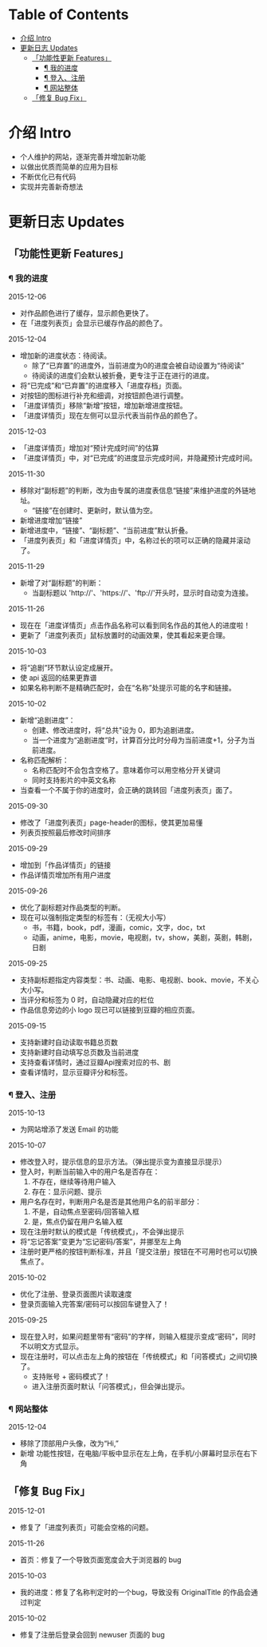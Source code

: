 Table of Contents
=================

  * [介绍 Intro](#介绍-intro)
  * [更新日志 Updates](#更新日志-updates)
    * [「功能性更新 Features」](#功能性更新-features)
      * [¶ 我的进度](#-我的进度)
      * [¶ 登入、注册](#-登入注册)
      * [¶ 网站整体](#-网站整体)
    * [「修复 Bug Fix」](#修复-bug-fix)

# 介绍 Intro
- 个人维护的网站，逐渐完善并增加新功能
- 以做出优质而简单的应用为目标
- 不断优化已有代码
- 实现并完善新奇想法

# 更新日志 Updates
## 「功能性更新 Features」
### ¶ 我的进度
2015-12-06
- 对作品颜色进行了缓存，显示颜色更快了。
- 在「进度列表页」会显示已缓存作品的颜色了。

2015-12-04
- 增加新的进度状态：待阅读。
    - 除了“已弃置”的进度外，当前进度为0的进度会被自动设置为“待阅读”
    - 待阅读的进度们会默认被折叠，更专注于正在进行的进度。
- 将“已完成”和“已弃置”的进度移入「进度存档」页面。
- 对按钮的图标进行补充和细调，对按钮颜色进行调整。
- 「进度详情页」移除“新增”按钮，增加新增进度按钮。
- 「进度详情页」现在左侧可以显示代表当前作品的颜色了。

2015-12-03
- 「进度详情页」增加对“预计完成时间”的估算
- 「进度详情页」中，对“已完成”的进度显示完成时间，并隐藏预计完成时间。

2015-11-30
- 移除对“副标题”的判断，改为由专属的进度表信息“链接”来维护进度的外链地址。
    - “链接”在创建时、更新时，默认值为空。
- 新增进度增加“链接”
- 新增进度中，“链接”、“副标题”、“当前进度”默认折叠。
- 「进度列表页」和「进度详情页」中，名称过长的项可以正确的隐藏并滚动了。

2015-11-29
- 新增了对“副标题”的判断：
    - 当副标题以 'http://'、'https://'、'ftp://'开头时，显示时自动变为连接。

2015-11-26
- 现在在「进度详情页」点击作品名称可以看到同名作品的其他人的进度啦！
- 更新了「进度列表页」鼠标放置时的动画效果，使其看起来更合理。

2015-10-03
- 将“追剧”环节默认设定成展开。
- 使 api 返回的结果更靠谱
- 如果名称判断不是精确匹配时，会在“名称”处提示可能的名字和链接。

2015-10-02
- 新增“追剧进度”：
    - 创建、修改进度时，将“总共"设为 0，即为追剧进度。
    - 当一个进度为“追剧进度”时，计算百分比时分母为当前进度+1，分子为当前进度。
- 名称匹配解析：
    - 名称匹配时不会包含空格了。意味着你可以用空格分开关键词
    - 同时支持影片的中英文名称
- 当查看一个不属于你的进度时，会正确的跳转回「进度列表页」面了。

2015-09-30
- 修改了「进度列表页」page-header的图标，使其更加易懂
- 列表页按照最后修改时间排序

2015-09-29
- 增加到「作品详情页」的链接
- 作品详情页增加所有用户进度

2015-09-26
- 优化了副标题对作品类型的判断。
- 现在可以强制指定类型的标签有：（无视大小写）
    - 书，书籍，book，pdf，漫画，comic，文字，doc，txt
    - 动画，anime，电影，movie，电视剧，tv，show，美剧，英剧，韩剧，日剧

2015-09-25
- 支持副标题指定内容类型：书、动画、电影、电视剧、book、movie，不关心大小写。
- 当评分和标签为 0 时，自动隐藏对应的栏位
- 作品信息旁边的小 logo 现已可以链接到豆瓣的相应页面。

2015-09-15
- 支持新建时自动读取书籍总页数
- 支持新建时自动填写总页数及当前进度
- 支持查看详情时，通过豆瓣Api搜索对应的书、剧
- 查看详情时，显示豆瓣评分和标签。

### ¶ 登入、注册
2015-10-13
- 为网站增添了发送 Email 的功能

2015-10-07
- 修改登入时，提示信息的显示方法。（弹出提示变为直接显示提示）
- 登入时，判断当前输入中的用户名是否存在：
    1. 不存在，继续等待用户输入
    2. 存在：显示问题、提示
- 用户名存在时，判断用户名是否是其他用户名的前半部分：
    1. 不是，自动焦点至密码/回答输入框
    2. 是，焦点仍留在用户名输入框
- 现在注册时默认的模式是「传统模式」，不会弹出提示
- 将“忘记答案”变更为“忘记密码/答案”，并挪至左上角
- 注册时更严格的按钮判断标准，并且「提交注册」按钮在不可用时也可以切换焦点了。

2015-10-02
- 优化了注册、登录页面图片读取速度
- 登录页面输入完答案/密码可以按回车键登入了！

2015-09-25
- 现在登入时，如果问题里带有“密码”的字样，则输入框提示变成“密码”，同时不以明文方式显示。
- 现在注册时，可以点击左上角的按钮在「传统模式」和「问答模式」之间切换了。
    - 支持账号 + 密码模式了！
    - 进入注册页面时默认「问答模式」，但会弹出提示。

### ¶ 网站整体
2015-12-04
- 移除了顶部用户头像，改为“Hi,”
- 新增 功能性按钮，在电脑/平板中显示在左上角，在手机/小屏幕时显示在右下角

## 「修复 Bug Fix」
2015-12-01
- 修复了「进度列表页」可能会空格的问题。

2015-11-26
- 首页：修复了一个导致页面宽度会大于浏览器的 bug

2015-10-03
- 我的进度：修复了名称判定时的一个bug，导致没有 OriginalTitle 的作品会通过判定

2015-10-02
- 修复了注册后登录会回到 newuser 页面的 bug

